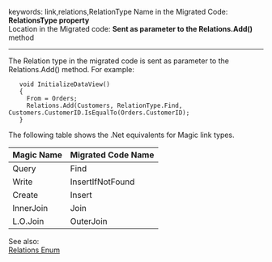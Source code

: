 ﻿keywords: link,relations,RelationType
Name in the Migrated Code: **RelationsType property**  
Location in the Migrated code: **Sent as parameter to the Relations.Add()** method

****

The Relation type in the migrated code is sent as parameter to the Relations.Add() method.
For example:  

```csdiff
   void InitializeDataView()
   {
     From = Orders;
     Relations.Add(Customers, RelationType.Find, Customers.CustomerID.IsEqualTo(Orders.CustomerID);
   }
```



The following table shows the .Net equivalents for Magic link types.

| Magic Name | Migrated Code Name |
|------------|--------------------|
| Query      | Find               |
| Write      | InsertIfNotFound   |
| Create     | Insert             |
| InnerJoin  | Join               |
| L.O.Join   | OuterJoin          |


See also:  
[Relations Enum](/reference/html/T_Firefly_Box_RelationType.htm) 
